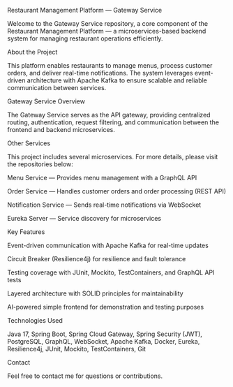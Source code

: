Restaurant Management Platform — Gateway Service

Welcome to the Gateway Service repository, a core component of the Restaurant Management Platform — a microservices-based backend system for managing restaurant operations efficiently.

About the Project

This platform enables restaurants to manage menus, process customer orders, and deliver real-time notifications. The system leverages event-driven architecture with Apache Kafka to ensure scalable and reliable communication between services.

Gateway Service Overview

The Gateway Service serves as the API gateway, providing centralized routing, authentication, request filtering, and communication between the frontend and backend microservices.

Other Services

This project includes several microservices. For more details, please visit the repositories below:

Menu Service — Provides menu management with a GraphQL API

Order Service — Handles customer orders and order processing (REST API)

Notification Service — Sends real-time notifications via WebSocket

Eureka Server — Service discovery for microservices

Key Features

Event-driven communication with Apache Kafka for real-time updates

Circuit Breaker (Resilience4j) for resilience and fault tolerance

Testing coverage with JUnit, Mockito, TestContainers, and GraphQL API tests

Layered architecture with SOLID principles for maintainability

AI-powered simple frontend for demonstration and testing purposes

Technologies Used

Java 17, Spring Boot, Spring Cloud Gateway, Spring Security (JWT), PostgreSQL, GraphQL, WebSocket, Apache Kafka, Docker, Eureka, Resilience4j, JUnit, Mockito, TestContainers, Git

Contact

Feel free to contact me for questions or contributions.
